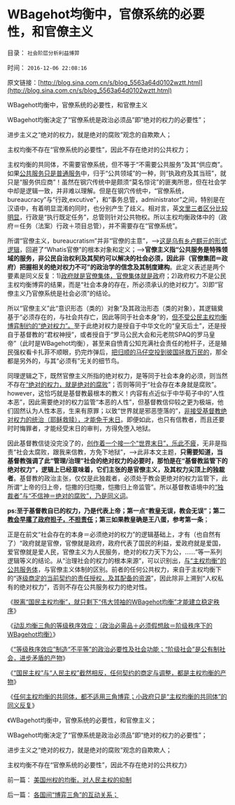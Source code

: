 # WBagehot均衡中，官僚系统的必要性，和官僚主义

目录： `社会阶层分析利益博羿` 

时间： `2016-12-06 22:08:16` 

原文链接：[http://blog.sina.com.cn/s/blog_5563a64d0102wztt.html](http://blog.sina.com.cn/s/blog_5563a64d0102wztt.html)

WBagehot均衡中，官僚系统的必要性，和官僚主义

WBagehot均衡决定了“官僚系统是政治必须品”即“绝对的权力的必要性”；

进步主义之“绝对的权力，就是绝对的腐败”观念的自欺欺人；

主权均衡不存在“官僚系统的必要性”，因此不存在绝对的公共权力；

主权均衡的共同体，不需要官僚系统，但不等于“不需要公共服务”及其“供应商”。如果[公共服务只是普通服务](../../../2009/12/6/公务员，即公共服务从业员.md)中，归于“公共领域”的一种，则“执政府及其当班”，就只是“服务供应商”！虽然在钢穴传统中是颇须“莫名惊诧”的匪夷所思，但在社会学中却是逻辑一致，并非难以理解。但是在钢穴传统中，“官僚系统，bureaucracy”与“行政,excutive”，和“事务总管，administrator”之间，特别是在汉语中，有着明显混淆的同时，也分别产生了歧义。相对言，英[文里三者区分比较明显](../../../2009/5/12/汉语缺乏简明精确定义能力易被恶意曲解.md)，行政是“执行既定任务”，总管则针对公共物权。所以主权均衡政体中的（政府＝任务（法案）行政＋项目总管），并不需要存在“官僚系统”。

所谓“官僚主义，bureaucratism”并非“官僚的主意”，——>[这是乌有乡卢麒元的形式逻辑](../../../2012/4/22/坐而论道象天人，道貌岸然似真君.md)，回避了“Whatis官僚”的根本对象和定义；——>**官僚主义指“公共服务是特殊领域的服务，非公民自治权利及其契约可以解决的社会必须，因此非（官僚集团＝政府）把握相关的绝对权力不可”的政治学的信念及其制度建构**。此定义表述是两个要素是同义反复：1)[政府就是官僚集体，官僚集体就是政](../../../2015/4/3/官僚体制中的上下级博弈，厚黑权信，民粹，寻租，替罪羊.md)府；2)政府权力不是公民主权均衡博弈的结果，而是“社会本身的存在，所必须承认的绝对权力”。3)即“官僚主义乃官僚系统是社会必须”的结论。

所以“官僚主义”此“意识形态（类的）对象”及其政治形态（类的对象），其逻辑奠基于“必须存在的，与社会共存亡，因此等同于社会本身”的，[但不受公民主权均衡博弈制约的“绝对权力”。](../../../2013/8/18/没有绝对的权力，就没有最起码的自由和民主.md)至于此绝对权力是授自于中华文化的“皇天后土”，还是授自于基督教的“君权神授”，或者授自于“罗马公民大会和元老院SPAQ的罗马皇帝”（此时是WBagehot均衡），甚至来自愤青公知充满社会责任的枪杆子，还是殖民强权看卡扎菲不顺眼，扔完炸弹后，[把归顺的马仔空投到彼国拯救万民的](../../../2016/5/1/从国际法角度，利比亚战争的恶劣（革命）性质；.md)，那全都是另外的，与其“必须有”无关的细节鸟。

同理逻辑之下，既然官僚主义所指的绝对权力，是等同于社会本身的必须，则当然不存在[“绝对的权力，就是绝对的腐败](../../../2015/4/22/西方对“绝对的权力，绝对的腐败”的误导和中国文人的误解；.md)”；否则等同于“社会存在本身就是腐败”。however，这恰巧就是基督教最根本的教义！内容有点近似于中华荀子中的“人性本恶”，因此需要绝对的权力监管“本恶的人性”，但基督教信仰较之更为极端，他们固然认为人性本恶，生来有原罪；以致“世界就是邪恶堕落的”，[非接受基督教绝对权力的统治（耶稣救赎），才能免于末日](../../../2015/5/26/不同的人对“未来世界大同的社会形态”的不同理解；.md)。即便如此，也只有信教者，而且还要时时悔罪者，才能经受末日的审判，方得免堕入地狱。

因此基督教信徒没完没了的，[创作着一个接一个“世界末日”，乐此不疲](../../../2010/5/4/亚特兰蒂斯和基督教的末日情结和“被末日”的恐惧.md)，无非是指责“社会太腐败，跟我来信教，方免下地狱”，——>此非本文主题，**只需要知道，当基督教强调了此“管理/治理”社会的绝对权力的必要时，那怕是在“基督教监管下的绝对权力”，逻辑上已经意味着，它们主张的是官僚主义，及其权力尖顶上的独裁者**。基督教的政治主张，仅仅是此独裁者，必须处于教会更绝对的权力监管下，此所谓“上帝的归上帝，恺撒的归恺撒，恺撒归上帝监管”。所以基督教语境中的[“独裁者”与“不信神＝绝对的腐败”，乃是同义词](../../../2016/11/22/“不信神悖误”，同一逻辑脉络下的两个方向解读；.md)。

**ps:至于基督教自已的权力，乃是代表上帝；第一点“教皇无误，教会无误”；第二[教会早撂了政府担子，不担责任](../../../2016/8/20/“微小钢穴，巨大势力范围”的梵蒂冈和基督教；.md)；第三如果教皇确是王八蛋，参考第一条**；

正是在前文“社会存在的本身＝必须绝对的权力”的逻辑基础上，才有（也自然有了）“政府就是官僚，官僚就是政府，政府代表了国民的利益，爱政府就是爱国，爱官僚就是爱人民，官僚主义为人民服务，绝对的权力天下为公，……”等一系列逻辑等义的结论。从“治理社会的权力的根本来源”，可以识别出，[与“主权均衡”的公共服务体](../../../2014/4/20/秩序的社会学定义，民主的要素和关键.md)，与官僚主义体制的区别。前者的任何公共权力，来自于主权均衡下的“逐[级商定的当前契约的责任授权，及其配备的资源](http://darthvad.blog.sohu.com/132102970.html)”，因此除非上溯到“人权私有的绝对权力”，否则不存在公共服务权力的绝对性。

《[脱离“国民主权均衡”，就只剩下“伟大领袖的WBagehot均衡”才能建立稳定秩序](../../../2016/12/1/WBagehot均衡是公有制共同体，唯一的稳定形态.md)》

《[动乱均衡三角的等级秩序效应：（政治必需品＋必须假想敌＝阶级秩序下的WBagehot均衡）](../../../2016/12/2/WBagehot均衡的等级秩序效应，“阶级化社会”的存在必要性.md)》

《[“等级秩序效应”制造“不平等”的政治必要性及社会功能；“阶级社会”是公有制社会，进步矛盾的产物](../../../2016/12/3/“等级秩序效应”制造“不平等”的必要性；及“魔鬼动乱定理”.md)》

《[“国民主权”与“人民主权”截然相反，任何契约的商定与调整，都是主权均衡的产物](../../../2016/12/4/国民主权原理有歧义，“国民主权”vs“人民主权”；.md)》

《[任何主权均衡的共同体，都不适用三角博弈；小政府只是“主权均衡的共同体”的同义反复](../../../2016/12/5/小政府只是“主权均衡的共同体”的同义反复；.md)》

《WBagehot均衡中，官僚系统的必要性，和官僚主义；

WBagehot均衡决定了“官僚系统是政治必须品”即“绝对的权力的必要性”；

进步主义之“绝对的权力，就是绝对的腐败”观念的自欺欺人；

主权均衡不存在“官僚系统的必要性”，因此不存在绝对的公共权力》

前一篇： [美国州权的均衡，对人民主权的抑制](../../../2016/12/12/美国州权的均衡，对人民主权的抑制.md)

后一篇： [各国间“博弈三角”的互动关系；](../../../2016/12/5/各国间“博弈三角”的互动关系；.md)

